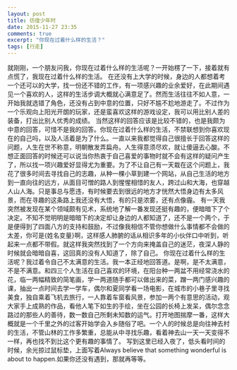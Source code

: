 ```yaml
---
layout: post
title: 彷徨少年时
date: 2015-11-27 23:35
comments: true
excerpt: "你现在过着什么样的生活？"
tags: [行走]
---
```

就刚刚，一个朋友问我，你现在过着什么样的生活呢？一开始楞了一下，接着就有点慌了，我现在过着什么样的生活。 在还没有上大学的时候，身边的人都想着考一个还可以的大学，找一份还不错的工作，有一项感兴趣的业余爱好，在此期间遇见一个喜欢的人，这样的生活步调大概就心满意足了。然而生活往往不如人意，一开始我就选错了角色，还没有占到中意的位置，只好不尴不尬地游走了。不过作为一个乐观向上阳光开朗的玩家，还是蛮喜欢这样的游戏设定，我可以用比别人差的装备，打出比别人优秀的成绩。 当然这样的回答应该是比较不错的，也是我颇为中意的回答，可惜不是我的回答。你现在过着什么样的生活，不禁联想到你喜欢现在的自己吗，以及人活着是为了什么。一直以来我都觉得自己很擅长于回答这样的问题，人生在世不称意，明朝散发弄扁舟。人生得意须尽欢，就让傻逼去心酸。不想正面回答的时候还可以说当你热衷于自己喜爱的事物时就不会有这样的疑问产生了，所以找一项兴趣爱好显得尤为重要。为了不让自己有一天栽在这个问题上，我花了很多时间去寻找自己的志趣，从种一棵小草到建一个网站，从自己生活的地方到一直向往的远方，从面目可憎的路人到惺惺相惜的友人，跨过山和大海，也穿越人山人海。只是事总与愿违，有时候要去到很远的地方才恍然大悟身边有太多风景，而在寻趣的这条路上我还没有大悟，有的只是浓雾，还有点像霾。 有一天我突然被发现在某个领域颇有见术，系统地了解一番发现还挺有趣的，便暗暗下了个决定。不知不觉明明是暗暗下的决定却让身边的人都知道了，还不是一个两个，于是便得到了四面八方的支持和鼓励，不过像我相信不管你想做什么事情都不会做的太差，你可是{姓名变量}啊，这样感人肺腑的话从相识多年的小伙伴口中听到，听起来一点都不带假。就这样我突然找到了一个方向来掩盖自己的迷茫，夜深人静的时候就会暗暗自喜，这回真的没有人知道了，除了自己。 你现在过着什么样的生活呢？我过着令自己不太满意的生活。我一本正经地回答道。是啊，是不太满意，不是不满意。和四三个人生活在自己喜欢的环境，在阳台种一两盆不用经常浇水的花，临一两幅精致的简笔画，学一两道随手都可以做出来的菜，蹭一两门感兴趣的课，抽出一点时间去学一学车，偶尔和夏同学看一场电影，在城市的小巷子里寻找美食，独自乘着飞机去旅行，一人靠着车窗看风景，参加一两个有意思的活动，观大家手上成熟的作品，看他人笔下如生的手绘，坐在公园的长椅上发呆，偶尔念念路过的那些人的善待，数一数自己所剩未知数的运气。打开地图揣摩一番，这样大概就是一个千里之外的过客开始学会入乡随俗了吧。一个人的时候总是向往神去村的生活，不管山林的工作多繁重，总能从中寻找乐趣，看着神去山一天一天变得不一样，再也找不到比这个更有趣的事情了。 写到这里已经入夜了，低头看时间的时候，余光掠过鼠标垫，上面写着Always believe that something wonderful is about to happen.如果你还没有遇到，那就再等等。

